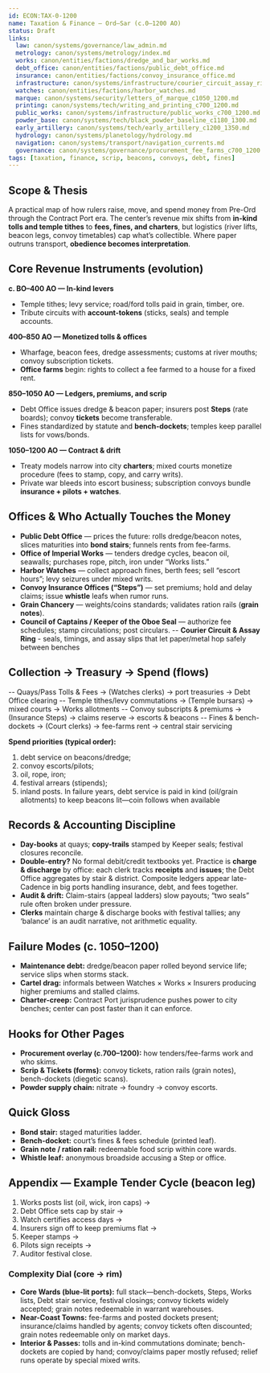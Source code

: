```yaml
---
id: ECON:TAX-0-1200
name: Taxation & Finance — Ord–Sar (c.0–1200 AO)
status: Draft
links:
  law: canon/systems/governance/law_admin.md
  metrology: canon/systems/metrology/index.md
  works: canon/entities/factions/dredge_and_bar_works.md
  debt_office: canon/entities/factions/public_debt_office.md
  insurance: canon/entities/factions/convoy_insurance_office.md
  infrastructure: canon/systems/infrastructure/courier_circuit_assay_ring_c700_1300.md | canon/systems/infrastructure/warrant_warehouses_bonded_granaries_c700_1300.md
  watches: canon/entities/factions/harbor_watches.md
  marque: canon/systems/security/letters_of_marque_c1050_1200.md
  printing: canon/systems/tech/writing_and_printing_c700_1200.md
  public_works: canon/systems/infrastructure/public_works_c700_1200.md
  powder_base: canon/systems/tech/black_powder_baseline_c1180_1300.md
  early_artillery: canon/systems/tech/early_artillery_c1200_1350.md
  hydrology: canon/systems/planetology/hydrology.md
  navigation: canon/systems/transport/navigation_currents.md
  governance: canon/systems/governance/procurement_fee_farms_c700_1200.md
tags: [taxation, finance, scrip, beacons, convoys, debt, fines]
---
```


## Scope & Thesis
A practical map of how rulers raise, move, and spend money from Pre-Ord through the Contract Port era. The center’s revenue mix shifts from **in-kind tolls and temple tithes** to **fees, fines, and charters**, but logistics (river lifts, beacon legs, convoy timetables) cap what’s collectible. Where paper outruns transport, **obedience becomes interpretation**.

## Core Revenue Instruments (evolution)

**c. BO–400 AO — In-kind levers**
- Temple tithes; levy service; road/ford tolls paid in grain, timber, ore.
- Tribute circuits with **account-tokens** (sticks, seals) and temple accounts.

**400–850 AO — Monetized tolls & offices**
- Wharfage, beacon fees, dredge assessments; customs at river mouths; convoy subscription tickets.
- **Office farms** begin: rights to collect a fee farmed to a house for a fixed rent.

**850–1050 AO — Ledgers, premiums, and scrip**
- Debt Office issues dredge & beacon paper; insurers post **Steps** (rate boards); convoy **tickets** become transferable.
- Fines standardized by statute and **bench-dockets**; temples keep parallel lists for vows/bonds.

**1050–1200 AO — Contract & drift**
- Treaty models narrow into city **charters**; mixed courts monetize procedure (fees to stamp, copy, and carry writs).
- Private war bleeds into escort business; subscription convoys bundle **insurance + pilots + watches**.

## Offices & Who Actually Touches the Money
- **Public Debt Office** — prices the future: rolls dredge/beacon notes, slices maturities into **bond stairs**; funnels rents from fee-farms.
- **Office of Imperial Works** — tenders dredge cycles, beacon oil, seawalls; purchases rope, pitch, iron under “Works lists.”
- **Harbor Watches** — collect approach fines, berth fees; sell “escort hours”; levy seizures under mixed writs.
- **Convoy Insurance Offices (“Steps”)** — set premiums; hold and delay claims; issue **whistle** leafs when rumor runs.
- **Grain Chancery** — weights/coins standards; validates ration rails (**grain notes**).
- **Council of Captains / Keeper of the Oboe Seal** — authorize fee schedules; stamp circulations; post circulars.
-- **Courier Circuit & Assay Ring** - seals, timings, and assay slips that let paper/metal hop safely between benches

## Collection → Treasury → Spend (flows)
-- Quays/Pass Tolls & Fees → (Watches clerks) → port treasuries → Debt Office clearing
-- Temple tithes/levy commutations → (Temple bursars) → mixed courts → Works allotments
-- Convoy subscripts & premiums → (Insurance Steps) → claims reserve → escorts & beacons
-- Fines & bench-dockets → (Court clerks) → fee-farms rent → central stair servicing

**Spend priorities (typical order):** 
1) debt service on beacons/dredge; 
2) convoy escorts/pilots; 
3) oil, rope, iron; 
4) festival arrears (stipends); 
5) inland posts.
In failure years, debt service is paid in kind (oil/grain allotments) to keep beacons lit—coin follows when available

## Records & Accounting Discipline
- **Day-books** at quays; **copy-trails** stamped by Keeper seals; festival closures reconcile.
- **Double-entry?** No formal debit/credit textbooks yet. Practice is **charge & discharge** by office: each clerk tracks **receipts** and **issues**; the Debt Office aggregates by stair & district. Composite ledgers appear late-Cadence in big ports handling insurance, debt, and fees together.
- **Audit & drift:** Claim-stairs (appeal ladders) slow payouts; “two seals” rule often broken under pressure.
- **Clerks** maintain charge & discharge books with festival tallies; any ‘balance’ is an audit narrative, not arithmetic equality.

## Failure Modes (c. 1050–1200)
- **Maintenance debt:** dredge/beacon paper rolled beyond service life; service slips when storms stack.
- **Cartel drag:** informals between Watches × Works × Insurers producing higher premiums and stalled claims.
- **Charter-creep:** Contract Port jurisprudence pushes power to city benches; center can post faster than it can enforce.

## Hooks for Other Pages
- **Procurement overlay (c.700–1200):** how tenders/fee-farms work and who skims.
- **Scrip & Tickets (forms):** convoy tickets, ration rails (grain notes), bench-dockets (diegetic scans).
- **Powder supply chain:** nitrate → foundry → convoy escorts.

## Quick Gloss
- **Bond stair:** staged maturities ladder.
- **Bench-docket:** court’s fines & fees schedule (printed leaf).
- **Grain note / ration rail:** redeemable food scrip within core wards.
- **Whistle leaf:** anonymous broadside accusing a Step or office.

## Appendix — Example Tender Cycle (beacon leg)
1) Works posts list (oil, wick, iron caps) →
2) Debt Office sets cap by stair → 
3) Watch certifies access days → 
4) Insurers sign off to keep premiums flat → 
5) Keeper stamps → 
6) Pilots sign receipts → 
7) Auditor festival close.
### Complexity Dial (core → rim)

- **Core Wards (blue-lit ports):** full stack—bench-dockets, Steps, Works lists, Debt stair service, festival closings; convoy tickets widely accepted; grain notes redeemable in warrant warehouses.
- **Near-Coast Towns:** fee-farms and posted dockets present; insurance/claims handled by agents; convoy tickets often discounted; grain notes redeemable only on market days.
- **Interior & Passes:** tolls and in-kind commutations dominate; bench-dockets are copied by hand; convoy/claims paper mostly refused; relief runs operate by special mixed writs.
